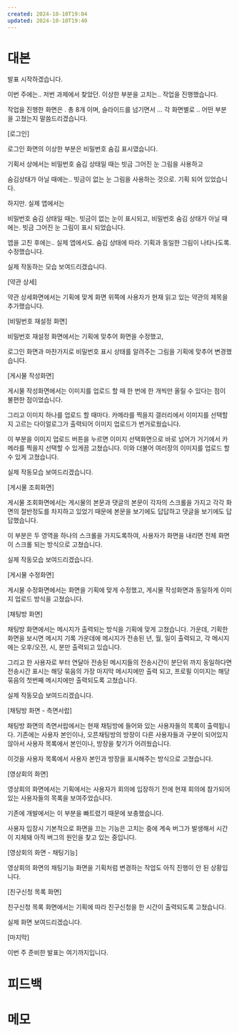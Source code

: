 ```yaml
---
created: 2024-10-10T19:04
updated: 2024-10-10T19:40
---
```

# 대본

발표 시작하겠습니다.

이번 주에는.. 저번 과제에서 찾았던. 이상한 부분을 고치는.. 작업을 진행했습니다.

작업을 진행한 화면은 . 총 8개 이며, 슬라이드를 넘기면서 … 각 화면별로 .. 어떤 부분을 고쳤는지 말씀드리겠습니다.

[로그인]

로그인 화면의 이상한 부분은 비밀번호 숨김 표시였습니다.

기획서 상에서는 비밀번호 숨김 상태일 때는 빗금 그어진 눈 그림을 사용하고

숨김상태가 아닐 때에는.. 빗금이 없는 눈 그림을 사용하는 것으로. 기획 되어 있었습니다.

하지만. 실제 앱에서는

비밀번호 숨김 상태일 때는. 빗금이 없는 눈이 표시되고, 비밀번호 숨김 상태가 아닐 때에는. 빗금 그어진 눈 그림이 표시 되었습니다.

앱을 고친 후에는.. 실제 앱에서도. 숨김 상태에 따라. 기획과 동일한 그림이 나타나도록. 수정했습니다.

실제 작동하는 모습 보여드리겠습니다.

[약관 상세]

약관 상세화면에서는 기획에 맞게 화면 위쪽에 사용자가 현재 읽고 있는 약관의 제목을 추가했습니다.

[비밀번호 재설정 화면]

비밀번호 재설정 화면에서는 기획에 맞추어 화면을 수정했고,

로그인 화면과 마찬가지로 비밀번호 표시 상태를 알려주는 그림을 기획에 맞추어 변경했습니다.

[게시물 작성화면]

게시물 작성화면에서는 이미지를 업로드 할 때 한 번에 한 개씩만 올릴 수 있다는 점이 불편한 점이었습니다.

그리고 이미지 하나를 업로드 할 때마다. 카메라를 찍을지 갤러리에서 이미지를 선택할지 고르는 다이얼로그가 출력되어 이미지 업로드가 번거로웠습니다.

이 부분을 이미지 업로드 버튼을 누르면 이미지 선택화면으로 바로 넘어가 거기에서 카메라를 찍을지 선택할 수 있게끔 고쳤습니다. 이와 더불어 여러장의 이미지를 업로드 할 수 있게 고쳤습니다. 

실제 작동모습 보여드리겠습니다.

[게시물 조회화면]

게시물 조회화면에서는 게시물의 본문과 댓글의 본문이 각자의 스크롤을 가지고 각각 화면의 절반정도를 차지하고 있었기 때문에 본문을 보기에도 답답하고 댓글을 보기에도 답답했습니다.

이 부분은 두 영역을 하나의 스크롤을 가지도록하여, 사용자가 화면을 내리면 전체 화면이 스크롤 되는 방식으로 고쳤습니다.

실제 작동모습 보여드리겠습니다.

[게시물 수정화면]

게시물 수정화면에서는 화면을 기획에 맞게 수정했고, 게시물 작성화면과 동일하게 이미지 업로드 방식을 고쳤습니다. 

[채팅방 화면]

채팅방 화면에서는 메시지가 출력되는 방식을 기획에 맞게 고쳤습니다. 
가운데, 기획한 화면을 보시면 메시지 기록 가운데에 메시지가 전송된 년, 월, 일이 출력되고, 각 메시지에는 오후/오전, 시, 분만 출력되고 있습니다.

그리고 한 사용자로 부터 연달아 전송된 메시지들의 전송시간이 분단위 까지 동일하다면 전송시간 표시는 해당 묶음의 가장 마지막 메시지에만 출력 되고, 프로필 이미지는 해당 묶음의 첫번째 메시지에만 출력되도록 고쳤습니다.

실제 작동모습 보여드리겠습니다.

[채팅방 화면 - 측면서랍]

채팅방 화면의 측면서랍에서는 현재 채팅방에 들어와 있는 사용자들의 목록이 출력됩니다.
기존에는 사용자 본인이나, 오픈채팅방의 방장이 다른 사용자들과 구분이 되어있지 않아서 사용자 목록에서 본인이나, 방장을 찾기가 어려웠습니다.

이것을 사용자 목록에서 사용자 본인과 방장을 표시해주는 방식으로 고쳤습니다.

[영상회의 화면]

영상회의 화면에서는 기획에서는 사용자가 회의에 입장하기 전에 
현재 회의에 참가되어 있는 사용자들의 목록을 보여주었습니다. 

기존에 개발에서는 이 부분을 빠트렸기 때문에 보충했습니다.

사용자 입장시 기본적으로 화면을 끄는 기능은 고치는 중에 계속 버그가 발생해서 시간이 지체돼 아직 버그의 원인을 찾고 있는 중입니다.

[영상회의 화면 - 채팅기능]

영상회의 화면의 채팅기능 화면을 기획처럼 변경하는 작업도 아직 진행이 안 된 상황입니다.

[친구신청 목록 화면]

친구신청 목록 화면에서는 기획에 따라 친구신청을 한 시간이 출력되도록 고쳤습니다.

실제 화면 보여드리겠습니다.

[마지막]

이번 주 준비한 발표는 여기까지입니다.

# 피드백



# 메모